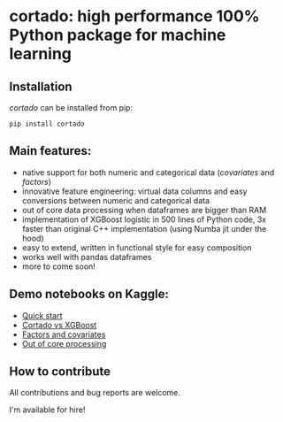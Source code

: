 # cortado: high performance 100% Python package for machine learning

## Installation

*cortado* can be installed from pip:

```
pip install cortado
```

## Main features:
* native support for both numeric and categorical data (*covariates* and *factors*)
* innovative feature engineering: virtual data columns and easy conversions between numeric and categorical data
* out of core data processing when dataframes are bigger than RAM
* implementation of XGBoost logistic in 500 lines of Python code, 3x faster than original C++ implementation (using Numba jit under the hood)
* easy to extend, written in functional style for easy composition
* works well with pandas dataframes
* more to come soon!

## Demo notebooks on Kaggle:
* [Quick start](https://www.kaggle.com/neostat/cortado-quick-start)
* [Cortado vs XGBoost](https://www.kaggle.com/neostat/cortado-vs-xgboost)
* [Factors and covariates](https://www.kaggle.com/neostat/cortado-factors-and-covariates)
* [Out of core processing](https://www.kaggle.com/neostat/cortado-out-of-core)

## How to contribute

All contributions and bug reports are welcome.

I'm available for hire!